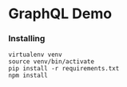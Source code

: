 # GraphQL Demo

### Installing
```
virtualenv venv
source venv/bin/activate
pip install -r requirements.txt
npm install
```